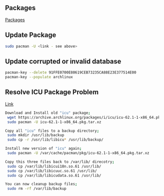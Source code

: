 ## Packages

[Packages](https://archive.archlinux.org/packages/)

## Update Package

```sh
sudo pacman -U <link - see above>
```

## Update corrupted or invalid database

```sh
pacman-key --delete 91FFE0700E80619CEB73235CA88E23E377514E00
pacman-key --populate archlinux
```

## Resolve ICU Package Problem 

[Link](https://github.com/gcarq/inox-patchset/issues/159)

```sh
Download and Install old "icu" package;
 wget https://archive.archlinux.org/packages/i/icu/icu-62.1-1-x86_64.pkg.tar.xz
 sudo pacman -U icu-62.1-1-x86_64.pkg.tar.xz

Copy all "icu" files to a backup directory;
 sudo mkdir /usr/lib/backup
 sudo cp -r /usr/lib/libicu* /usr/lib/backup/

Install new version of "icu" again;
 sudo pacman -U /var/cache/pacman/pkg/icu-62.1-1-x86_64.pkg.tar.xz

Copy this three files back to /var/lib/ direcotry;
 sudo cp /var/lib/libicui18n.so.61 /usr/lib/
 sudo cp /var/lib/libicuuc.so.61 /usr/lib/
 sudo cp /var/lib/libicudata.so.61 /usr/lib/

You can now cleanup backup files;
 sudo rm -rf /var/lib/backup
```